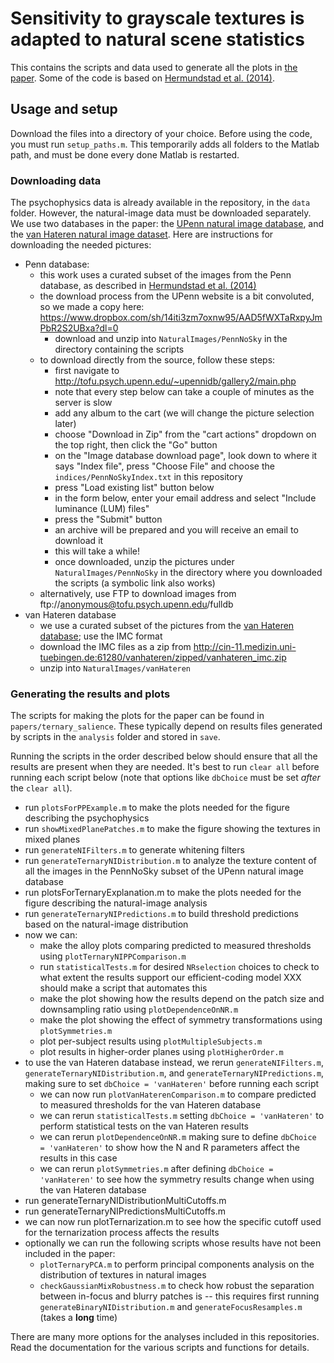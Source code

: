 # Sensitivity to grayscale textures is adapted to natural scene statistics

This contains the scripts and data used to generate all the plots in [the paper](https://www.biorxiv.org/content/10.1101/2019.12.11.872994v1). Some of the code is based on [Hermundstad et al. (2014)](https://elifesciences.org/articles/03722).

## Usage and setup
Download the files into a directory of your choice. Before using the code, you must run `setup_paths.m`. This temporarily adds all folders to the Matlab path, and must be done every done Matlab is restarted.

### Downloading data
The psychophysics data is already available in the repository, in the `data` folder. However, the natural-image data must be downloaded separately. We use two databases in the paper: the [UPenn natural image database](http://tofu.psych.upenn.edu/~upennidb/), and the [van Hateren natural image dataset](http://bethgelab.org/datasets/vanhateren/). Here are instructions for downloading the needed pictures:

* Penn database:
  * this work uses a curated subset of the images from the Penn database, as described in [Hermundstad et al. (2014)](https://elifesciences.org/articles/03722)
  * the download process from the UPenn website is a bit convoluted, so we made a copy here: https://www.dropbox.com/sh/14iti3zm7oxnw95/AAD5fWXTaRxpyJmPbR2S2UBxa?dl=0
    * download and unzip into `NaturalImages/PennNoSky` in the directory containing the scripts
  * to download directly from the source, follow these steps:
    * first navigate to http://tofu.psych.upenn.edu/~upennidb/gallery2/main.php
    * note that every step below can take a couple of minutes as the server is slow
    * add any album to the cart (we will change the picture selection later)
    * choose "Download in Zip" from the "cart actions" dropdown on the top right, then click the "Go" button
    * on the "Image database download page", look down to where it says "Index file", press "Choose File" and choose the `indices/PennNoSkyIndex.txt` in this repository
    * press "Load existing list" button below
    * in the form below, enter your email address and select "Include luminance (LUM) files"
    * press the "Submit" button
    * an archive will be prepared and you will receive an email to download it
    * this will take a while!
    * once downloaded, unzip the pictures under `NaturalImages/PennNoSky` in the directory where you downloaded the scripts (a symbolic link also works)
  * alternatively, use FTP to download images from ftp://anonymous@tofu.psych.upenn.edu/fulldb
* van Hateren database
  * we use a curated subset of the pictures from the [van Hateren database](http://bethgelab.org/datasets/vanhateren/); use the IMC format
  * download the IMC files as a zip from http://cin-11.medizin.uni-tuebingen.de:61280/vanhateren/zipped/vanhateren_imc.zip
  * unzip into `NaturalImages/vanHateren`

### Generating the results and plots
The scripts for making the plots for the paper can be found in `papers/ternary_salience`. These typically depend on results files generated by scripts in the `analysis` folder and stored in `save`.

Running the scripts in the order described below should ensure that all the results are present when they are needed. It's best to run `clear all` before running each script below (note that options like `dbChoice` must be set *after* the `clear all`).
* run `plotsForPPExample.m` to make the plots needed for the figure describing the psychophysics
* run `showMixedPlanePatches.m` to make the figure showing the textures in mixed planes
* run `generateNIFilters.m` to generate whitening filters
* run `generateTernaryNIDistribution.m` to analyze the texture content of all the images in the PennNoSky subset of the UPenn natural image database
* run plotsForTernaryExplanation.m to make the plots needed for the figure describing the natural-image analysis
* run `generateTernaryNIPredictions.m` to build threshold predictions based on the natural-image distribution
* now we can:
  * make the alloy plots comparing predicted to measured thresholds using `plotTernaryNIPPComparison.m`
  * run `statisticalTests.m` for desired `NRselection` choices to check to what extent the results support our efficient-coding model XXX should make a script that automates this 
  * make the plot showing how the results depend on the patch size and downsampling ratio using `plotDependenceOnNR.m`
  * make the plot showing the effect of symmetry transformations using `plotSymmetries.m`
  * plot per-subject results using `plotMultipleSubjects.m`
  * plot results in higher-order planes using `plotHigherOrder.m`
* to use the van Hateren database instead, we rerun `generateNIFilters.m`, `generateTernaryNIDistribution.m`, and `generateTernaryNIPredictions.m`, making sure to set `dbChoice = 'vanHateren'` before running each script
  * we can now run `plotVanHaterenComparison.m` to compare predicted to measured thresholds for the van Hateren database
  * we can rerun `statisticalTests.m` setting `dbChoice = 'vanHateren'` to perform statistical tests on the van Hateren results
  * we can rerun `plotDependenceOnNR.m` making sure to define `dbChoice = 'vanHateren'` to show how the N and R parameters affect the results in this case
  * we can rerun `plotSymmetries.m` after defining `dbChoice = 'vanHateren'` to see how the symmetry results change when using the van Hateren database
* run generateTernaryNIDistributionMultiCutoffs.m
* run generateTernaryNIPredictionsMultiCutoffs.m
* we can now run plotTernarization.m to see how the specific cutoff used for the ternarization process affects the results
* optionally we can run the following scripts whose results have not been included in the paper:
    * `plotTernaryPCA.m` to perform principal components analysis on the distribution of textures in natural images
    * `checkGaussianMixRobustness.m` to check how robust the separation between in-focus and blurry patches is -- this requires first running `generateBinaryNIDistribution.m` and `generateFocusResamples.m` (takes a **long** time)

There are many more options for the analyses included in this repositories. Read the documentation for the various scripts and functions for details.

